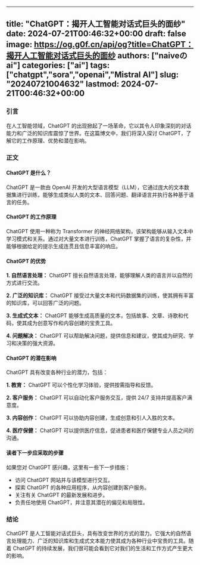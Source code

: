 
---
title: "ChatGPT：揭开人工智能对话式巨头的面纱"
date: 2024-07-21T00:46:32+00:00
draft: false
image: https://og.g0f.cn/api/og?title=ChatGPT：揭开人工智能对话式巨头的面纱
authors: ["naiveのai"]
categories: ["ai"]
tags: ["chatgpt","sora","openai","Mistral AI"]
slug: "20240721004632"
lastmod: 2024-07-21T00:46:32+00:00
---
### 引言

在人工智能领域，ChatGPT 的出现掀起了一场革命，它以其令人印象深刻的对话能力和广泛的知识库震惊了世界。在这篇博文中，我们将深入探讨 ChatGPT，了解它的工作原理、优势和潜在影响。

### 正文

#### ChatGPT 是什么？

ChatGPT 是一款由 OpenAI 开发的大型语言模型（LLM），它通过庞大的文本数据集进行训练，能够生成类似人类的文本、回答问题、翻译语言并执行各种基于语言的任务。

#### ChatGPT 的工作原理

ChatGPT 使用一种称为 Transformer 的神经网络架构，该架构能够从输入文本中学习模式和关系。通过对大量文本进行训练，ChatGPT 掌握了语言的复杂性，并能够根据给定的提示生成连贯且信息丰富的响应。

#### ChatGPT 的优势

**1. 自然语言处理：**
ChatGPT 擅长自然语言处理，能够理解人类的语言并以自然的方式进行交流。

**2. 广泛的知识库：**
ChatGPT 接受过大量文本和代码数据集的训练，使其拥有丰富的知识库，可以回答广泛的问题。

**3. 生成式文本：**
ChatGPT 能够生成高质量的文本，包括故事、文章、诗歌和代码，使其成为创意写作和内容创建的宝贵工具。

**4. 问题解决：**
ChatGPT 可以帮助解决问题，提供信息和建议，使其成为研究、学习和决策的强大资源。

#### ChatGPT 的潜在影响

ChatGPT 具有改变各种行业的潜力，包括：

**1. 教育：**
ChatGPT 可以个性化学习体验，提供按需指导和反馈。

**2. 客户服务：**
ChatGPT 可以自动化客户服务交互，提供 24/7 支持并提高客户满意度。

**3. 内容创作：**
ChatGPT 可以协助内容创建，生成创意和引人入胜的文本。

**4. 医疗保健：**
ChatGPT 可以提供医疗信息，促进患者和医疗保健专业人员之间的沟通。

#### 读者下一步应采取的步骤

如果您对 ChatGPT 感兴趣，这里有一些下一步措施：

* 访问 ChatGPT 网站并与该模型进行交互。
* 探索 ChatGPT 的各种应用程序，从内容创建到客户服务。
* 关注有关 ChatGPT 的最新发展和进步。
* 负责任地使用 ChatGPT，并注意其潜在的偏见和局限性。

### 结论

ChatGPT 是人工智能对话式巨头，具有改变世界的方式的潜力。它强大的自然语言处理能力、广泛的知识库和生成式文本能力使其成为各种行业中宝贵的工具。随着 ChatGPT 的持续发展，我们很可能会看到它对我们的生活和工作方式产生更大的影响。